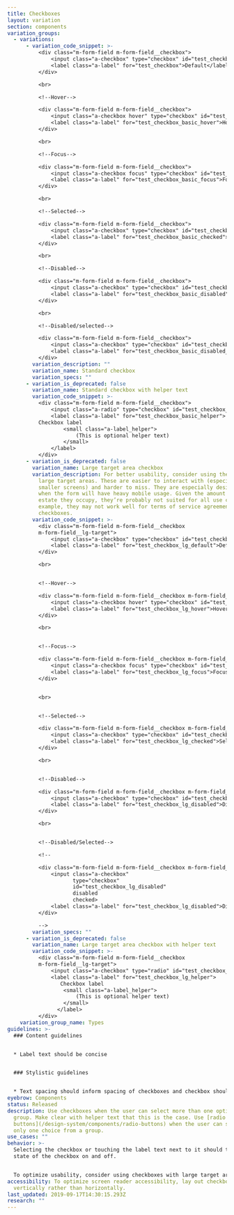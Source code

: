 ```yaml
---
title: Checkboxes
layout: variation
section: components
variation_groups:
  - variations:
      - variation_code_snippet: >-
          <div class="m-form-field m-form-field__checkbox">
              <input class="a-checkbox" type="checkbox" id="test_checkbox">
              <label class="a-label" for="test_checkbox">Default</label>
          </div>

          <br>

          <!--Hover-->

          <div class="m-form-field m-form-field__checkbox">
              <input class="a-checkbox hover" type="checkbox" id="test_checkbox_basic_hover">
              <label class="a-label" for="test_checkbox_basic_hover">Hover</label>
          </div>

          <br>

          <!--Focus-->

          <div class="m-form-field m-form-field__checkbox">
              <input class="a-checkbox focus" type="checkbox" id="test_checkbox_basic_focus">
              <label class="a-label" for="test_checkbox_basic_focus">Focus</label>
          </div>

          <br>

          <!--Selected-->

          <div class="m-form-field m-form-field__checkbox">
              <input class="a-checkbox" type="checkbox" id="test_checkbox_basic_checked" checked>
              <label class="a-label" for="test_checkbox_basic_checked">Selected</label>
          </div>

          <br>

          <!--Disabled-->

          <div class="m-form-field m-form-field__checkbox">
              <input class="a-checkbox" type="checkbox" id="test_checkbox_basic_disabled" disabled>
              <label class="a-label" for="test_checkbox_basic_disabled">Disabled</label>
          </div>

          <br>

          <!--Disabled/selected-->

          <div class="m-form-field m-form-field__checkbox">
              <input class="a-checkbox" type="checkbox" id="test_checkbox_basic_disabled_selected" disabled checked>
              <label class="a-label" for="test_checkbox_basic_disabled_selected">Disabled/selected</label>
          </div>
        variation_description: ""
        variation_name: Standard checkbox
        variation_specs: ""
      - variation_is_deprecated: false
        variation_name: Standard checkbox with helper text
        variation_code_snippet: >-
          <div class="m-form-field m-form-field__checkbox">
              <input class="a-radio" type="checkbox" id="test_checkbox_basic_helper">
              <label class="a-label" for="test_checkbox_basic_helper">
          Checkbox label
                  <small class="a-label_helper">
                      (This is optional helper text)
                  </small>
              </label>
          </div>
      - variation_is_deprecated: false
        variation_name: Large target area checkbox
        variation_description: For better usability, consider using the checkboxes with
          large target areas. These are easier to interact with (especially on
          smaller screens) and harder to miss. They are especially desirable
          when the form will have heavy mobile usage. Given the amount of real
          estate they occupy, they’re probably not suited for all use cases; for
          example, they may not work well for terms of service agreement
          checkboxes.
        variation_code_snippet: >-
          <div class="m-form-field m-form-field__checkbox
          m-form-field__lg-target">
              <input class="a-checkbox" type="checkbox" id="test_checkbox_lg_default">
              <label class="a-label" for="test_checkbox_lg_default">Default</label>
          </div>

          <br>


          <!--Hover-->

          <div class="m-form-field m-form-field__checkbox m-form-field__lg-target">
              <input class="a-checkbox hover" type="checkbox" id="test_checkbox_lg_hover">
              <label class="a-label" for="test_checkbox_lg_hover">Hover</label>
          </div>

          <br>


          <!--Focus-->

          <div class="m-form-field m-form-field__checkbox m-form-field__lg-target">
              <input class="a-checkbox focus" type="checkbox" id="test_checkbox_lg_focus">
              <label class="a-label" for="test_checkbox_lg_focus">Focus</label>
          </div>


          <br>


          <!--Selected-->

          <div class="m-form-field m-form-field__checkbox m-form-field__lg-target">
              <input class="a-checkbox" type="checkbox" id="test_checkbox_lg_checked" checked>
              <label class="a-label" for="test_checkbox_lg_checked">Selected</label>
          </div>

          <br>


          <!--Disabled-->

          <div class="m-form-field m-form-field__checkbox m-form-field__lg-target">
              <input class="a-checkbox" type="checkbox" id="test_checkbox_lg_disabled" disabled>
              <label class="a-label" for="test_checkbox_lg_disabled">Disabled</label>
          </div>

          <br>


          <!--Disabled/Selected-->

          <!--

          <div class="m-form-field m-form-field__checkbox m-form-field__lg-target">
              <input class="a-checkbox"
                     type="checkbox"
                     id="test_checkbox_lg_disabled"
                     disabled
                     checked>
              <label class="a-label" for="test_checkbox_lg_disabled">Disabled/Selected</label>
          </div>

          -->
        variation_specs: ""
      - variation_is_deprecated: false
        variation_name: Large target area checkbox with helper text
        variation_code_snippet: >-
          <div class="m-form-field m-form-field__checkbox
          m-form-field__lg-target">
              <input class="a-checkbox" type="radio" id="test_checkbox_lg_helper">
              <label class="a-label" for="test_checkbox_lg_helper">
                 Checkbox label
                  <small class="a-label_helper">
                      (This is optional helper text)
                  </small>
                </label>
          </div>
    variation_group_name: Types
guidelines: >-
  ### Content guidelines


  * Label text should be concise


  ### Stylistic guidelines


  * Text spacing should inform spacing of checkboxes and checkbox should be vertically centered with the first line of text in an option.
eyebrow: Components
status: Released
description: Use checkboxes when the user can select more than one option from a
  group. Make clear with helper text that this is the case. Use [radio
  buttons](/design-system/components/radio-buttons) when the user can select
  only one choice from a group.
use_cases: ""
behavior: >-
  Selecting the checkbox or touching the label text next to it should toggle the
  state of the checkbox on and off.


  To optimize usability, consider using checkboxes with large target areas. If these won’t fit into the design and the default style shown below is used, make sure the target area is at least 45 x 45px and that it includes the text label.
accessibility: To optimize screen reader accessibility, lay out checkboxes
  vertically rather than horizontally.
last_updated: 2019-09-17T14:30:15.293Z
research: ""
---
```

